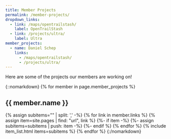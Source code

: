 ```yaml
---
title: Member Projects
permalink: /member-projects/
dropdown_links:
  - link: /maps/opentrailstash/
    label: OpenTrailStash
  - link: /projects/ultra/
    label: Ultra
member_projects:
  - name: Daniel Schep
    links:
      - /maps/opentrailstash/
      - /projects/ultra/
---
```

Here are some of the projects our members are working on!

{::nomarkdown}
{% for member in page.member_projects %}
  <h2>{{ member.name }}</h2>
  {% assign subitems="" | split: ',' -%}
  {% for link in member.links %}
    {% assign item=site.pages | find: "url", link %}
    {%- if item -%}
      {%- assign subitems=subitems | push: item -%}
    {%- endif %}
  {% endfor %}
  {% include item_list.html items=subitems %}
{% endfor %}
{:/nomarkdown}
